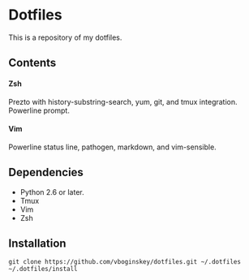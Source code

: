 # Dotfiles

This is a repository of my dotfiles.

## Contents

#### Zsh

Prezto with history-substring-search, yum, git, and tmux integration. Powerline prompt.

#### Vim

Powerline status line, pathogen, markdown, and vim-sensible.

## Dependencies

- Python 2.6 or later.
- Tmux
- Vim
- Zsh

## Installation

```
git clone https://github.com/vboginskey/dotfiles.git ~/.dotfiles
~/.dotfiles/install
```

